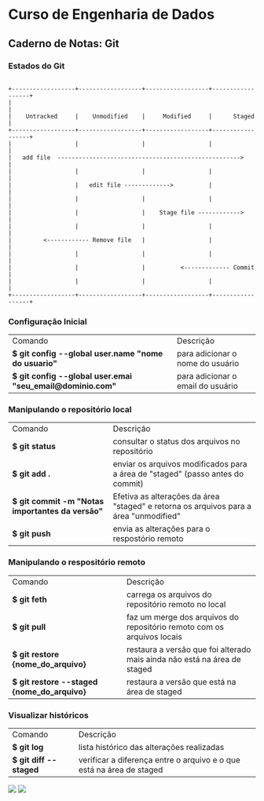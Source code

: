 # Curso de Engenharia de Dados

## Caderno de Notas: Git

### Estados do Git
<code>
+------------------+------------------+------------------+------------------+
|                                                                           |
|    Untracked     |    Unmodified    |     Modified     |      Staged      |
+------------------+------------------+------------------+------------------+
|                  |                  |                  |                  |
|   add file  ---------------------------------------------------->         |
|                  |                  |                  |                  |
|                  |   edit file ------------->          |                  |
|                  |                  |                  |                  |
|                  |                  |    Stage file ------------>         |
|                  |                  |                  |                  |
|         <------------ Remove file   |                  |                  |
|                  |                  |                  |                  |
|                  |                  |          <------------- Commit      |
|                  |                  |                  |                  |
+------------------+------------------+------------------+------------------+
</code>

### Configuração Inicial
<table>
<tr><td>Comando</td><td>Descrição</td></tr>
<tr><td><b>$ git config --global user.name "nome do usuario"</b></td><td>para adicionar o nome do usuário</td></tr>
<tr><td><b>$ git config --global user.emai "seu_email@dominio.com"</b></td><td>para adicionar o email do usuário</td></tr>
</table>

### Manipulando o repositório local
<table>
<tr><td>Comando</td><td>Descrição</td></tr>
<tr><td><b>$ git status</b></td><td>consultar o status dos arquivos no repositório</td></tr>
<tr><td><b>$ git add .</b></td><td>enviar os arquivos modificados para a área de "staged" (passo antes do commit)</td></tr>
<tr><td><b>$ git commit -m "Notas importantes da versão"</b></td><td>Efetiva as alterações da área "staged" e retorna os arquivos para a área "unmodified"</td></tr>
<tr><td><b>$ git push</b></td><td>envia as alterações para o respostório remoto</td></tr>
</table>


### Manipulando o respositório remoto 
<table>
<tr><td>Comando</td><td>Descrição</td></tr>
<tr><td><b>$ git feth</b></td><td>carrega os arquivos do repositório remoto no local</td></tr>
<tr><td><b>$ git pull</b></td><td>faz um merge dos arquivos do repositório remoto com os arquivos locais</td></tr>
<tr><td><b>$ git restore {nome_do_arquivo}</b></td><td>restaura a versão que foi alterado mais ainda não está na área de staged</td></tr>
<tr><td><b>$ git restore --staged {nome_do_arquivo}</b></td><td>restaura a versão que está na área de staged</td></tr>
</table>


### Visualizar históricos 
<table>
<tr><td>Comando</td><td>Descrição</td></tr>
<tr><td><b>$ git log</b></td><td>lista histórico das alterações realizadas</td></tr>
<tr><td><b>$ git diff --staged</b></td><td>verificar a diferença entre o arquivo e o que está na área de staged</td></tr>
</table>



<div>
<a href="https://instagram.com/rbt.freitas" target="_blank"><img loading="lazy" src="https://img.shields.io/badge/-Instagram-%23E4405F?style=for-the-badge&logo=instagram&logoColor=white" target="_blank"></a>
<a href="https://www.linkedin.com/in/rbt-freitas" target="_blank"><img loading="lazy" src="https://img.shields.io/badge/-LinkedIn-%230077B5?style=for-the-badge&logo=linkedin&logoColor=white" target="_blank"></a>   
</div>
